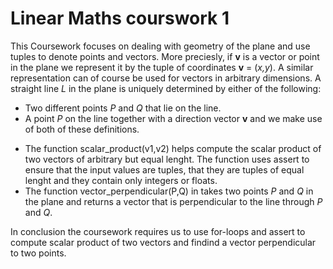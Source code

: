 # Linear Maths courswork 1

This Coursework focuses on dealing with geometry of the plane and use tuples to denote points and vectors. More preciesly, if **v** is a vector or point in the plane we represent it by the tuple of coordinates **v** = (*x,y*). A similar representation can of course be used for vectors in arbitrary dimensions. A straight line *L* in the plane is uniquely determined by either of the following:
  - Two different points *P* and *Q* that lie on the line.
  - A point *P* on the line together with a direction vector **v**
and we make use of both of these definitions.

* The function scalar_product(v1,v2) helps compute the scalar product of two vectors of arbitrary but equal lenght. The function uses assert to ensure that the input values are tuples, that they are tuples of equal lenght and they contain only integers or floats. 
* The function vector_perpendicular(P,Q) in takes two points *P* and *Q* in the plane and returns a vector that is perpendicular to the line through *P* and *Q*.

In conclusion the coursework requires us to use for-loops and assert to compute scalar product of two vectors and findind a vector perpendicular to two points.
